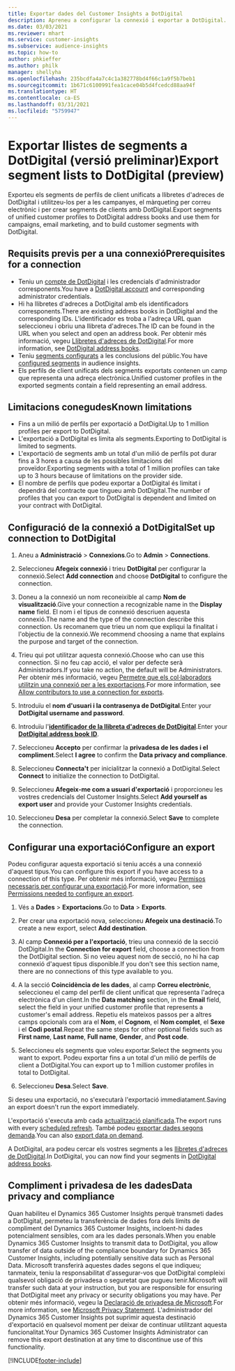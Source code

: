```yaml
---
title: Exportar dades del Customer Insights a DotDigital
description: Apreneu a configurar la connexió i exportar a DotDigital.
ms.date: 03/03/2021
ms.reviewer: mhart
ms.service: customer-insights
ms.subservice: audience-insights
ms.topic: how-to
author: phkieffer
ms.author: philk
manager: shellyha
ms.openlocfilehash: 235bcdfa4a7c4c1a382778bd4f66c1a9f5b7beb1
ms.sourcegitcommit: 1b671c6100991fea1cace04b5d4fcedcd88aa94f
ms.translationtype: HT
ms.contentlocale: ca-ES
ms.lasthandoff: 03/31/2021
ms.locfileid: "5759947"
---
```

# <a name="export-segment-lists-to-dotdigital-preview"></a><span data-ttu-id="c5b6b-103">Exportar llistes de segments a DotDigital (versió preliminar)</span><span class="sxs-lookup"><span data-stu-id="c5b6b-103">Export segment lists to DotDigital (preview)</span></span>

<span data-ttu-id="c5b6b-104">Exporteu els segments de perfils de client unificats a llibretes d'adreces de DotDigital i utilitzeu-los per a les campanyes, el màrqueting per correu electrònic i per crear segments de clients amb DotDigital.</span><span class="sxs-lookup"><span data-stu-id="c5b6b-104">Export segments of unified customer profiles to DotDigital address books and use them for campaigns, email marketing, and to build customer segments with DotDigital.</span></span> 

## <a name="prerequisites-for-a-connection"></a><span data-ttu-id="c5b6b-105">Requisits previs per a una connexió</span><span class="sxs-lookup"><span data-stu-id="c5b6b-105">Prerequisites for a connection</span></span>

-   <span data-ttu-id="c5b6b-106">Teniu un [compte de DotDigital](https://dotdigital.com/) i les credencials d'administrador corresponents.</span><span class="sxs-lookup"><span data-stu-id="c5b6b-106">You have a [DotDigital account](https://dotdigital.com/) and corresponding administrator credentials.</span></span>
-   <span data-ttu-id="c5b6b-107">Hi ha llibretes d'adreces a DotDigital amb els identificadors corresponents.</span><span class="sxs-lookup"><span data-stu-id="c5b6b-107">There are existing address books in DotDigital and the corresponding IDs.</span></span> <span data-ttu-id="c5b6b-108">L'identificador es troba a l'adreça URL quan seleccioneu i obriu una llibreta d'adreces.</span><span class="sxs-lookup"><span data-stu-id="c5b6b-108">The ID can be found in the URL when you select and open an address book.</span></span> <span data-ttu-id="c5b6b-109">Per obtenir més informació, vegeu [Llibretes d'adreces de DotDigital](https://support.dotdigital.com/hc/articles/212211968-Creating-an-address-book).</span><span class="sxs-lookup"><span data-stu-id="c5b6b-109">For more information, see [DotDigital address books](https://support.dotdigital.com/hc/articles/212211968-Creating-an-address-book).</span></span>
-   <span data-ttu-id="c5b6b-110">Teniu [segments configurats](segments.md) a les conclusions del públic.</span><span class="sxs-lookup"><span data-stu-id="c5b6b-110">You have [configured segments](segments.md) in audience insights.</span></span>
-   <span data-ttu-id="c5b6b-111">Els perfils de client unificats dels segments exportats contenen un camp que representa una adreça electrònica.</span><span class="sxs-lookup"><span data-stu-id="c5b6b-111">Unified customer profiles in the exported segments contain a field representing an email address.</span></span>

## <a name="known-limitations"></a><span data-ttu-id="c5b6b-112">Limitacions conegudes</span><span class="sxs-lookup"><span data-stu-id="c5b6b-112">Known limitations</span></span>

- <span data-ttu-id="c5b6b-113">Fins a un milió de perfils per exportació a DotDigital.</span><span class="sxs-lookup"><span data-stu-id="c5b6b-113">Up to 1 million profiles per export to DotDigital.</span></span>
- <span data-ttu-id="c5b6b-114">L'exportació a DotDigital es limita als segments.</span><span class="sxs-lookup"><span data-stu-id="c5b6b-114">Exporting to DotDigital is limited to segments.</span></span>
- <span data-ttu-id="c5b6b-115">L'exportació de segments amb un total d'un milió de perfils pot durar fins a 3 hores a causa de les possibles limitacions del proveïdor.</span><span class="sxs-lookup"><span data-stu-id="c5b6b-115">Exporting segments with a total of 1 million profiles can take up to 3 hours because of limitations on the provider side.</span></span> 
- <span data-ttu-id="c5b6b-116">El nombre de perfils que podeu exportar a DotDigital és limitat i dependrà del contracte que tingueu amb DotDigital.</span><span class="sxs-lookup"><span data-stu-id="c5b6b-116">The number of profiles that you can export to DotDigital is dependent and limited on your contract with DotDigital.</span></span>

## <a name="set-up-connection-to-dotdigital"></a><span data-ttu-id="c5b6b-117">Configuració de la connexió a DotDigital</span><span class="sxs-lookup"><span data-stu-id="c5b6b-117">Set up connection to DotDigital</span></span>

1. <span data-ttu-id="c5b6b-118">Aneu a **Administració** > **Connexions**.</span><span class="sxs-lookup"><span data-stu-id="c5b6b-118">Go to **Admin** > **Connections**.</span></span>

1. <span data-ttu-id="c5b6b-119">Seleccioneu **Afegeix connexió** i trieu **DotDigital** per configurar la connexió.</span><span class="sxs-lookup"><span data-stu-id="c5b6b-119">Select **Add connection** and choose **DotDigital** to configure the connection.</span></span>

1. <span data-ttu-id="c5b6b-120">Doneu a la connexió un nom reconeixible al camp **Nom de visualització**.</span><span class="sxs-lookup"><span data-stu-id="c5b6b-120">Give your connection a recognizable name in the **Display name** field.</span></span> <span data-ttu-id="c5b6b-121">El nom i el tipus de connexió descriuen aquesta connexió.</span><span class="sxs-lookup"><span data-stu-id="c5b6b-121">The name and the type of the connection describe this connection.</span></span> <span data-ttu-id="c5b6b-122">Us recomanem que trieu un nom que expliqui la finalitat i l'objectiu de la connexió.</span><span class="sxs-lookup"><span data-stu-id="c5b6b-122">We recommend choosing a name that explains the purpose and target of the connection.</span></span>

1. <span data-ttu-id="c5b6b-123">Trieu qui pot utilitzar aquesta connexió.</span><span class="sxs-lookup"><span data-stu-id="c5b6b-123">Choose who can use this connection.</span></span> <span data-ttu-id="c5b6b-124">Si no feu cap acció, el valor per defecte serà Administradors.</span><span class="sxs-lookup"><span data-stu-id="c5b6b-124">If you take no action, the default will be Administrators.</span></span> <span data-ttu-id="c5b6b-125">Per obtenir més informació, vegeu [Permetre que els col·laboradors utilitzin una connexió per a les exportacions](connections.md#allow-contributors-to-use-a-connection-for-exports).</span><span class="sxs-lookup"><span data-stu-id="c5b6b-125">For more information, see [Allow contributors to use a connection for exports](connections.md#allow-contributors-to-use-a-connection-for-exports).</span></span>

1. <span data-ttu-id="c5b6b-126">Introduïu el **nom d'usuari i la contrasenya de DotDigital**.</span><span class="sxs-lookup"><span data-stu-id="c5b6b-126">Enter your **DotDigital username and password**.</span></span>

1. <span data-ttu-id="c5b6b-127">Introduïu l'**[identificador de la llibreta d'adreces de DotDigital](https://support.dotdigital.com/hc/articles/212211968-Creating-an-address-book)**.</span><span class="sxs-lookup"><span data-stu-id="c5b6b-127">Enter your **[DotDigital address book ID](https://support.dotdigital.com/hc/articles/212211968-Creating-an-address-book)**.</span></span>

1. <span data-ttu-id="c5b6b-128">Seleccioneu **Accepto** per confirmar la **privadesa de les dades i el compliment**.</span><span class="sxs-lookup"><span data-stu-id="c5b6b-128">Select **I agree** to confirm the **Data privacy and compliance**.</span></span>

1. <span data-ttu-id="c5b6b-129">Seleccioneu **Connecta't** per inicialitzar la connexió a DotDigital.</span><span class="sxs-lookup"><span data-stu-id="c5b6b-129">Select **Connect** to initialize the connection to DotDigital.</span></span>

1. <span data-ttu-id="c5b6b-130">Seleccioneu **Afegeix-me com a usuari d'exportació** i proporcioneu les vostres credencials del Customer Insights.</span><span class="sxs-lookup"><span data-stu-id="c5b6b-130">Select **Add yourself as export user** and provide your Customer Insights credentials.</span></span>

1. <span data-ttu-id="c5b6b-131">Seleccioneu **Desa** per completar la connexió.</span><span class="sxs-lookup"><span data-stu-id="c5b6b-131">Select **Save** to complete the connection.</span></span> 

## <a name="configure-an-export"></a><span data-ttu-id="c5b6b-132">Configurar una exportació</span><span class="sxs-lookup"><span data-stu-id="c5b6b-132">Configure an export</span></span>

<span data-ttu-id="c5b6b-133">Podeu configurar aquesta exportació si teniu accés a una connexió d'aquest tipus.</span><span class="sxs-lookup"><span data-stu-id="c5b6b-133">You can configure this export if you have access to a connection of this type.</span></span> <span data-ttu-id="c5b6b-134">Per obtenir més informació, vegeu [Permisos necessaris per configurar una exportació](export-destinations.md#set-up-a-new-export).</span><span class="sxs-lookup"><span data-stu-id="c5b6b-134">For more information, see [Permissions needed to configure an export](export-destinations.md#set-up-a-new-export).</span></span>

1. <span data-ttu-id="c5b6b-135">Vés a **Dades** > **Exportacions**.</span><span class="sxs-lookup"><span data-stu-id="c5b6b-135">Go to **Data** > **Exports**.</span></span>

1. <span data-ttu-id="c5b6b-136">Per crear una exportació nova, seleccioneu **Afegeix una destinació**.</span><span class="sxs-lookup"><span data-stu-id="c5b6b-136">To create a new export, select **Add destination**.</span></span>

1. <span data-ttu-id="c5b6b-137">Al camp **Connexió per a l'exportació**, trieu una connexió de la secció DotDigital.</span><span class="sxs-lookup"><span data-stu-id="c5b6b-137">In the **Connection for export** field, choose a connection from the DotDigital section.</span></span> <span data-ttu-id="c5b6b-138">Si no veieu aquest nom de secció, no hi ha cap connexió d'aquest tipus disponible.</span><span class="sxs-lookup"><span data-stu-id="c5b6b-138">If you don't see this section name, there are no connections of this type available to you.</span></span>


1. <span data-ttu-id="c5b6b-139">A la secció **Coincidència de les dades**, al camp **Correu electrònic**, seleccioneu el camp del perfil de client unificat que representa l'adreça electrònica d'un client.</span><span class="sxs-lookup"><span data-stu-id="c5b6b-139">In the **Data matching** section, in the **Email** field, select the field in your unified customer profile that represents a customer's email address.</span></span> <span data-ttu-id="c5b6b-140">Repetiu els mateixos passos per a altres camps opcionals com ara el **Nom**, el **Cognom**, el **Nom complet**, el **Sexe** i el **Codi postal**.</span><span class="sxs-lookup"><span data-stu-id="c5b6b-140">Repeat the same steps for other optional fields such as **First name**, **Last name**, **Full name**, **Gender**, and **Post code**.</span></span>

1. <span data-ttu-id="c5b6b-141">Seleccioneu els segments que voleu exportar.</span><span class="sxs-lookup"><span data-stu-id="c5b6b-141">Select the segments you want to export.</span></span> <span data-ttu-id="c5b6b-142">Podeu exportar fins a un total d'un milió de perfils de client a DotDigital.</span><span class="sxs-lookup"><span data-stu-id="c5b6b-142">You can export up to 1 million customer profiles in total to DotDigital.</span></span>

1. <span data-ttu-id="c5b6b-143">Seleccioneu **Desa**.</span><span class="sxs-lookup"><span data-stu-id="c5b6b-143">Select **Save**.</span></span>

<span data-ttu-id="c5b6b-144">Si deseu una exportació, no s'executarà l'exportació immediatament.</span><span class="sxs-lookup"><span data-stu-id="c5b6b-144">Saving an export doesn't run the export immediately.</span></span>

<span data-ttu-id="c5b6b-145">L'exportació s'executa amb cada [actualització planificada](system.md#schedule-tab).</span><span class="sxs-lookup"><span data-stu-id="c5b6b-145">The export runs with every [scheduled refresh](system.md#schedule-tab).</span></span> <span data-ttu-id="c5b6b-146">També podeu [exportar dades segons demanda](export-destinations.md#run-exports-on-demand).</span><span class="sxs-lookup"><span data-stu-id="c5b6b-146">You can also [export data on demand](export-destinations.md#run-exports-on-demand).</span></span> 
 
<span data-ttu-id="c5b6b-147">A DotDigital, ara podeu cercar els vostres segments a les [llibretes d'adreces de DotDigital](https://support.dotdigital.com/hc/articles/212211968-Creating-an-address-book).</span><span class="sxs-lookup"><span data-stu-id="c5b6b-147">In DotDigital, you can now find your segments in [DotDigital address books](https://support.dotdigital.com/hc/articles/212211968-Creating-an-address-book).</span></span>


## <a name="data-privacy-and-compliance"></a><span data-ttu-id="c5b6b-148">Compliment i privadesa de les dades</span><span class="sxs-lookup"><span data-stu-id="c5b6b-148">Data privacy and compliance</span></span>

<span data-ttu-id="c5b6b-149">Quan habiliteu el Dynamics 365 Customer Insights perquè transmeti dades a DotDigital, permeteu la transferència de dades fora dels límits de compliment del Dynamics 365 Customer Insights, incloent-hi dades potencialment sensibles, com ara les dades personals.</span><span class="sxs-lookup"><span data-stu-id="c5b6b-149">When you enable Dynamics 365 Customer Insights to transmit data to DotDigital, you allow transfer of data outside of the compliance boundary for Dynamics 365 Customer Insights, including potentially sensitive data such as Personal Data.</span></span> <span data-ttu-id="c5b6b-150">Microsoft transferirà aquestes dades segons el que indiqueu; tanmateix, teniu la responsabilitat d'assegurar-vos que DotDigital compleixi qualsevol obligació de privadesa o seguretat que pugueu tenir.</span><span class="sxs-lookup"><span data-stu-id="c5b6b-150">Microsoft will transfer such data at your instruction, but you are responsible for ensuring that DotDigital meet any privacy or security obligations you may have.</span></span> <span data-ttu-id="c5b6b-151">Per obtenir més informació, vegeu la [Declaració de privadesa de Microsoft](https://go.microsoft.com/fwlink/?linkid=396732).</span><span class="sxs-lookup"><span data-stu-id="c5b6b-151">For more information, see [Microsoft Privacy Statement](https://go.microsoft.com/fwlink/?linkid=396732).</span></span>
<span data-ttu-id="c5b6b-152">L'administrador del Dynamics 365 Customer Insights pot suprimir aquesta destinació d'exportació en qualsevol moment per deixar de continuar utilitzant aquesta funcionalitat.</span><span class="sxs-lookup"><span data-stu-id="c5b6b-152">Your Dynamics 365 Customer Insights Administrator can remove this export destination at any time to discontinue use of this functionality.</span></span>


[!INCLUDE[footer-include](../includes/footer-banner.md)]
